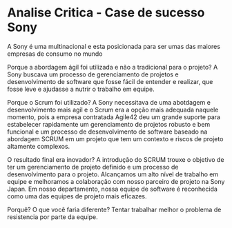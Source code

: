 # Analise Critica - Case de sucesso Sony

A Sony é uma multinacional e esta posicionada para ser umas das maiores empresas de consumo no mundo


Porque a abordagem ágil foi utilizada e não a tradicional para o projeto?
A Sony buscava um processo de gerenciamento de projetos e desenvolvimento de software que fosse fácil de entender e realizar, que fosse leve e ajudasse a nutrir o trabalho em equipe.  

Porque o Scrum foi utilizado?
A Sony necessitava de uma abotdagem e desenvolvimento mais agil e o Scrum era a opção mais adequada naquele momento, pois a empresa contratada Agile42 deu um grande suporte para estabelecer rapidamente um gerenciamento de projetos robusto e bem funcional e um processo de desenvolvimento de software baseado na abordagem SCRUM em um projeto que tem um contexto e riscos de projeto altamente complexos.

O resultado final era inovador?
A introdução do SCRUM trouxe o objetivo de ter um gerenciamento de projeto definido e um processo de desenvolvimento para o projeto. Alcançamos um alto nível de trabalho em equipe e melhoramos a colaboração com nosso parceiro de projeto na Sony Japan. Em nosso departamento, nossa equipe de software é reconhecida como uma das equipes de projeto mais eficazes.

Porquê? O que você faria diferente?
Tentar trabalhar melhor o problema de resistencia por parte da equipe.

